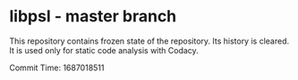 # libpsl - master branch

This repository contains frozen state of the repository.
Its history is cleared. It is used only for static code
analysis with Codacy.

Commit Time: 1687018511